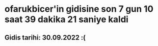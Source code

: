 # ofarukbicer'in gidisine son 7 gun 10 saat 39 dakika 21 saniye kaldi

## Gidis tarihi: 30.09.2022 :(